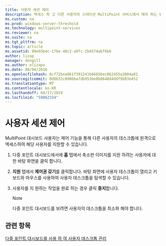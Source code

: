 ```yaml
---
title: 사용자 세션 제어
description: 액세스 하 고 다른 사용자의 스테이션 MultiPoint 서비스에서 제어 하는 방법을 알아봅니다
ms.custom: na
ms.prod: windows-server-threshold
ms.technology: multipoint-services
ms.reviewer: na
ms.suite: na
ms.tgt_pltfrm: na
ms.topic: article
ms.assetid: 99e93b4c-17be-40c2-a9fc-2b4574abf6b6
author: lizap
manager: dongill
ms.author: elizapo
ms.date: 08/04/2016
ms.openlocfilehash: 6cf72bea861f391241b66656ec062455a2004a81
ms.sourcegitcommit: 0d0b32c8986ba7db9536e0b8648d4ddf9b03e452
ms.translationtype: MT
ms.contentlocale: ko-KR
ms.lasthandoff: 04/17/2019
ms.locfileid: "59862334"
---
```

# <a name="take-control-of-a-user-session"></a>사용자 세션 제어
MultiPoint 대시보드 사용자는 제어 기능을 통해 다른 사용자의 데스크톱에 원격으로 액세스하여 해당 사용자를 지원할 수 있습니다.  
  
1.  다중 포인트 대시보드에서에 **홈** 탭에서 축소판 이미지를 지원 하려는 사용자에 대 한 바탕 화면을 클릭 합니다.  
  
2.  **지원** 탭에서 **제어권 갖기**를 클릭합니다. 바탕 화면에 사용자 데스크톱이 열리고 키보드와 마우스를 사용하여 사용자 데스크톱을 탐색할 수 있습니다.  
  
3.  사용자를 지 원하는 작업을 완료 하는 경우 클릭 **중지**합니다.  
  
    > [!NOTE]  
    > 다중 포인트 대시보드를 보려면 사용자의 데스크톱을 최소화 해야 합니다.  
  
## <a name="see-also"></a>관련 항목  
[다중 포인트 대시보드를 사용 하 여 사용자 데스크톱 관리](Manage-User-Desktops-Using-MultiPoint-Dashboard.md)  
  
